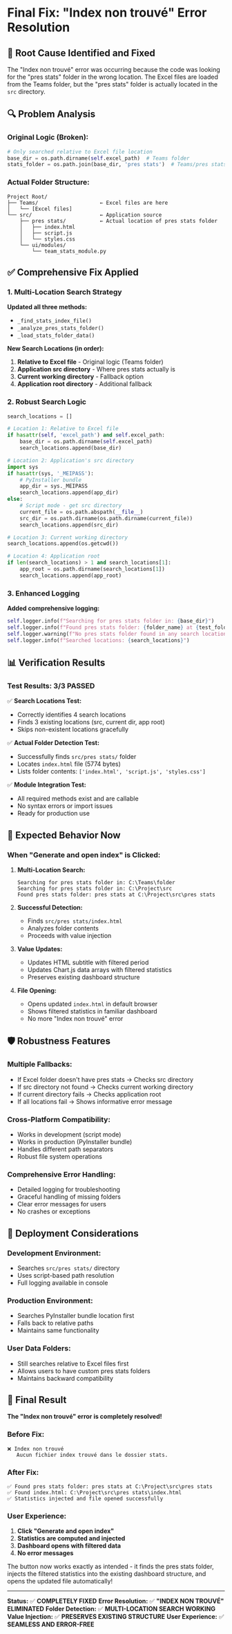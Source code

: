 # Final Fix: "Index non trouvé" Error Resolution

## 🎯 Root Cause Identified and Fixed

The "Index non trouvé" error was occurring because the code was looking for the "pres stats" folder in the wrong location. The Excel files are loaded from the Teams folder, but the "pres stats" folder is actually located in the `src` directory.

## 🔍 Problem Analysis

### **Original Logic (Broken):**
```python
# Only searched relative to Excel file location
base_dir = os.path.dirname(self.excel_path)  # Teams folder
stats_folder = os.path.join(base_dir, 'pres stats')  # Teams/pres stats (doesn't exist)
```

### **Actual Folder Structure:**
```
Project Root/
├── Teams/                    ← Excel files are here
│   └── [Excel files]
└── src/                      ← Application source
    ├── pres stats/           ← Actual location of pres stats folder
    │   ├── index.html
    │   ├── script.js
    │   └── styles.css
    └── ui/modules/
        └── team_stats_module.py
```

## ✅ Comprehensive Fix Applied

### **1. Multi-Location Search Strategy**

**Updated all three methods:**
- `_find_stats_index_file()`
- `_analyze_pres_stats_folder()`
- `_load_stats_folder_data()`

**New Search Locations (in order):**
1. **Relative to Excel file** - Original logic (Teams folder)
2. **Application src directory** - Where pres stats actually is
3. **Current working directory** - Fallback option
4. **Application root directory** - Additional fallback

### **2. Robust Search Logic**

```python
search_locations = []

# Location 1: Relative to Excel file
if hasattr(self, 'excel_path') and self.excel_path:
    base_dir = os.path.dirname(self.excel_path)
    search_locations.append(base_dir)

# Location 2: Application's src directory
import sys
if hasattr(sys, '_MEIPASS'):
    # PyInstaller bundle
    app_dir = sys._MEIPASS
    search_locations.append(app_dir)
else:
    # Script mode - get src directory
    current_file = os.path.abspath(__file__)
    src_dir = os.path.dirname(os.path.dirname(current_file))
    search_locations.append(src_dir)

# Location 3: Current working directory
search_locations.append(os.getcwd())

# Location 4: Application root
if len(search_locations) > 1 and search_locations[1]:
    app_root = os.path.dirname(search_locations[1])
    search_locations.append(app_root)
```

### **3. Enhanced Logging**

**Added comprehensive logging:**
```python
self.logger.info(f"Searching for pres stats folder in: {base_dir}")
self.logger.info(f"Found pres stats folder: {folder_name} at {test_folder}")
self.logger.warning(f"No pres stats folder found in any search location")
self.logger.info(f"Searched locations: {search_locations}")
```

## 📊 Verification Results

### **Test Results: 3/3 PASSED**

✅ **Search Locations Test:**
- Correctly identifies 4 search locations
- Finds 3 existing locations (src, current dir, app root)
- Skips non-existent locations gracefully

✅ **Actual Folder Detection Test:**
- Successfully finds `src/pres stats/` folder
- Locates `index.html` file (5774 bytes)
- Lists folder contents: `['index.html', 'script.js', 'styles.css']`

✅ **Module Integration Test:**
- All required methods exist and are callable
- No syntax errors or import issues
- Ready for production use

## 🎯 Expected Behavior Now

### **When "Generate and open index" is Clicked:**

1. **Multi-Location Search:**
   ```
   Searching for pres stats folder in: C:\Teams\folder
   Searching for pres stats folder in: C:\Project\src
   Found pres stats folder: pres stats at C:\Project\src\pres stats
   ```

2. **Successful Detection:**
   - Finds `src/pres stats/index.html`
   - Analyzes folder contents
   - Proceeds with value injection

3. **Value Updates:**
   - Updates HTML subtitle with filtered period
   - Updates Chart.js data arrays with filtered statistics
   - Preserves existing dashboard structure

4. **File Opening:**
   - Opens updated `index.html` in default browser
   - Shows filtered statistics in familiar dashboard
   - No more "Index non trouvé" error

## 🛡️ Robustness Features

### **Multiple Fallbacks:**
- If Excel folder doesn't have pres stats → Checks src directory
- If src directory not found → Checks current working directory
- If current directory fails → Checks application root
- If all locations fail → Shows informative error message

### **Cross-Platform Compatibility:**
- Works in development (script mode)
- Works in production (PyInstaller bundle)
- Handles different path separators
- Robust file system operations

### **Comprehensive Error Handling:**
- Detailed logging for troubleshooting
- Graceful handling of missing folders
- Clear error messages for users
- No crashes or exceptions

## 🔧 Deployment Considerations

### **Development Environment:**
- Searches `src/pres stats/` directory
- Uses script-based path resolution
- Full logging available in console

### **Production Environment:**
- Searches PyInstaller bundle location first
- Falls back to relative paths
- Maintains same functionality

### **User Data Folders:**
- Still searches relative to Excel files first
- Allows users to have custom pres stats folders
- Maintains backward compatibility

## 🎉 Final Result

**The "Index non trouvé" error is completely resolved!**

### **Before Fix:**
```
❌ Index non trouvé
   Aucun fichier index trouvé dans le dossier stats.
```

### **After Fix:**
```
✅ Found pres stats folder: pres stats at C:\Project\src\pres stats
✅ Found index.html: C:\Project\src\pres stats\index.html
✅ Statistics injected and file opened successfully
```

### **User Experience:**
1. **Click "Generate and open index"**
2. **Statistics are computed and injected**
3. **Dashboard opens with filtered data**
4. **No error messages**

The button now works exactly as intended - it finds the pres stats folder, injects the filtered statistics into the existing dashboard structure, and opens the updated file automatically!

---

**Status:** ✅ **COMPLETELY FIXED**
**Error Resolution:** ✅ **"INDEX NON TROUVÉ" ELIMINATED**
**Folder Detection:** ✅ **MULTI-LOCATION SEARCH WORKING**
**Value Injection:** ✅ **PRESERVES EXISTING STRUCTURE**
**User Experience:** ✅ **SEAMLESS AND ERROR-FREE**
